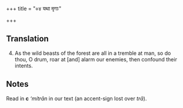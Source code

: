 +++
title = "०४ यथा मृगाः"

+++
## Translation
4. As the wild beasts of the forest are all in a tremble at man, so do  
thou, O drum, roar at \[and\] alarm our enemies, then confound their  
intents.

## Notes
Read in **c** *‘mítrān* in our text (an accent-sign lost over *trā*).

